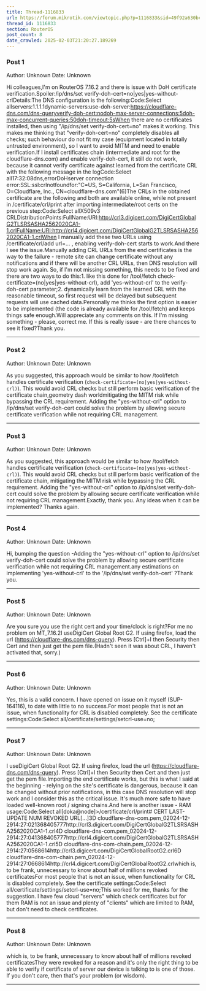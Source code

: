 ```yaml
---
title: Thread-1116833
url: https://forum.mikrotik.com/viewtopic.php?p=1116833&sid=49f92a630bc7970d8ca50523be880e8f#p1116833
thread_id: 1116833
section: RouterOS
post_count: 8
date_crawled: 2025-02-03T21:20:27.189269
---
```


### Post 1
Author: Unknown
Date: Unknown

Hi colleagues,I'm on RouterOS 7.16.2 and there is issue with DoH certificate verification.Spoiler:/ip/dns/set verify-doh-cert=no|yes|yes-without-crlDetails:The DNS configuration is the following:Code:Select allservers:1.1.1.1dynamic-servers:use-doh-server:https://cloudflare-dns.com/dns-queryverify-doh-cert:nodoh-max-server-connections:5doh-max-concurrent-queries:50doh-timeout:5sWhen there are no certificates installed, then using "/ip/dns/set verify-doh-cert=no" makes it working. This makes me thinking that "verify-doh-cert=no" completely disables all checks; such behaviour do not fit my case (equipment located in totally untrusted environment), so I want to avoid MITM and need to enable verification.If I install certificates chain (intermediate and root for the cloudflare-dns.com) and enable verify-doh-cert, it still do not work, because it cannot verify certificate against learned from the certificate CRL with the following message in the logCode:Select all17:32:08dns,errorDoHserver connection error:SSL:ssl:crlnotfoundfor:"C=US, S=California, L=San Francisco, O=Cloudflare, Inc., CN=cloudflare-dns.com"(6)The CRLs in the obtained certificate are the following and both are available online, while not present in /certificate/crl/print after importing intermediate/root certs on the previous step:Code:Select allX509v3 CRLDistributionPoints:FullName:URI:http://crl3.digicert.com/DigiCertGlobalG2TLSRSASHA2562020CA1-1.crlFullName:URI:http://crl4.digicert.com/DigiCertGlobalG2TLSRSASHA2562020CA1-1.crlWhen I manually add these two URLs using /certificate/crl/add url=... , enabling verify-doh-cert starts to work.And there I see the issue.Manually adding CRL URLs from the end certificates is the way to the failure - remote site can change certificate without any notifications and if there will be another CRL URLs, then DNS resolution will stop work again. So, if I'm not missing something, this needs to be fixed and there are two ways to do this:1. like this done for /tool/fetch check-certificate=(no|yes|yes-without-crl), add 'yes-without-crl' to the verify-doh-cert parameter;2. dynamically learn from the learned CRL with the reasonable timeout, so first request will be delayed but subsequent requests will use cached data.Personally me thinks the first option is easier to be implemented (the code is already available for /tool/fetch) and keeps things safe enough.Will appreciate any comments on this. If I'm missing something - please, correct me. If this is really issue - are there chances to see it fixed?Thank you.

---
### Post 2
Author: Unknown
Date: Unknown

As you suggested, this approach would be similar to how /tool/fetch handles certificate verification (`check-certificate=(no|yes|yes-without-crl)`). This would avoid CRL checks but still perform basic verification of the certificate chain,geometry dash worldmitigating the MITM risk while bypassing the CRL requirement. Adding the "yes-without-crl" option to /ip/dns/set verify-doh-cert could solve the problem by allowing secure certificate verification while not requiring CRL management.

---
### Post 3
Author: Unknown
Date: Unknown

As you suggested, this approach would be similar to how /tool/fetch handles certificate verification (`check-certificate=(no|yes|yes-without-crl)`). This would avoid CRL checks but still perform basic verification of the certificate chain, mitigating the MITM risk while bypassing the CRL requirement. Adding the "yes-without-crl" option to /ip/dns/set verify-doh-cert could solve the problem by allowing secure certificate verification while not requiring CRL management.Exactly, thank you. Any ideas when it can be implemented? Thanks again.

---
### Post 4
Author: Unknown
Date: Unknown

Hi, bumping the question -Adding the "yes-without-crl" option to /ip/dns/set verify-doh-cert could solve the problem by allowing secure certificate verification while not requiring CRL management.any estimations on implementing 'yes-without-crl' to the '/ip/dns/set verify-doh-cert' ?Thank you.

---
### Post 5
Author: Unknown
Date: Unknown

Are you sure you use the right cert and your time/clock is right?For me no problem on MT_7.16.2I useDigiCert Global Root G2. If using firefox, load the url (https://cloudflare-dns.com/dns-query). Press [Ctrl]+I then Security then Cert and then just get the pem file.(Hadn't seen it was about CRL, I haven't activated that, sorry.)

---
### Post 6
Author: Unknown
Date: Unknown

Yes, this is a valid concern. I have opened on issue on it myself (SUP-164116), to date with little to no success.For most people that is not an issue, when functionality for CRL is disabled completely. See the certificate settings:Code:Select all/certificate/settings/setcrl-use=no;

---
### Post 7
Author: Unknown
Date: Unknown

I useDigiCert Global Root G2. If using firefox, load the url (https://cloudflare-dns.com/dns-query). Press [Ctrl]+I then Security then Cert and then just get the pem file.Importing the end certificate works, but this is what I said at the beginning - relying on the site's certificate is dangerous, because it can be changed without prior notifications, in this case DNS resolution will stop work and I consider this as the critical issue. It's much more safe to have loaded well-known root / signing chains.And here is another issue - RAM usage:Code:Select all[doka@node]>/certificate/crl/print#   CERT                                  LAST-UPDATE           NUM  REVOKED  URL[...]3D cloudflare-dns-com.pem_02024-12-2914:27:021368405777http://crl3.digicert.com/DigiCertGlobalG2TLSRSASHA2562020CA1-1.crl4D cloudflare-dns-com.pem_02024-12-2914:27:041368405777http://crl4.digicert.com/DigiCertGlobalG2TLSRSASHA2562020CA1-1.crl5D cloudflare-dns-com-chain.pem_02024-12-2914:27:0568614http://crl3.digicert.com/DigiCertGlobalRootG2.crl6D cloudflare-dns-com-chain.pem_02024-12-2914:27:0668614http://crl4.digicert.com/DigiCertGlobalRootG2.crlwhich is, to be frank, unnecessary to know about half of millions revoked certificatesFor most people that is not an issue, when functionality for CRL is disabled completely. See the certificate settings:Code:Select all/certificate/settings/setcrl-use=no;This worked for me, thanks for the suggestion. I have few cloud "servers" which check certificates but for them RAM is not an issue and plenty of "clients" which are limited to RAM, but don't need to check certificates.

---
### Post 8
Author: Unknown
Date: Unknown

which is, to be frank, unnecessary to know about half of millions revoked certificatesThey were revoked for a reason and it's only the right thing to be able to verify if certificate of server our device is talking to is one of those. If you don't care, then that's your problem (or wisdom).

---
